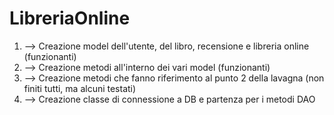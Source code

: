 # LibreriaOnline

1. --> Creazione model dell'utente, del libro, recensione e libreria online (funzionanti)
2. --> Creazione metodi all'interno dei vari model (funzionanti)
3. --> Creazione metodi che fanno riferimento al punto 2 della lavagna (non finiti tutti, ma alcuni testati)
4. --> Creazione classe di connessione a DB e partenza per i metodi DAO
